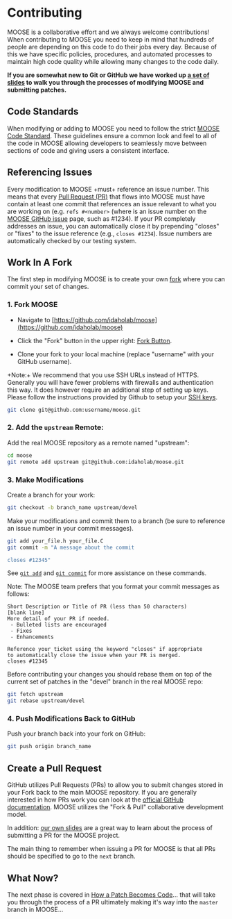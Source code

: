 # Contributing

MOOSE is a collaborative effort and we always welcome contributions!  When contributing to MOOSE you need to keep in mind that hundreds of people are depending on this code to do their jobs every day.  Because of this we have specific policies, procedures, and automated processes to maintain high code quality while allowing many changes to the code daily.

**If you are somewhat new to Git or GitHub we have worked up [a set of slides](https://mooseframework.org/static/media/uploads/docs/moose_github.pdf) to walk you through the processes of modifying MOOSE and submitting patches.**

## Code Standards

When modifying or adding to MOOSE you need to follow the strict [MOOSE Code Standard](framework_development/code_standards.md).  These guidelines ensure a common look and feel to all of the code in MOOSE allowing developers to seamlessly move between sections of code and giving users a consistent interface.

## Referencing Issues

Every modification to MOOSE +must+ reference an issue number. This means that every [Pull Request (PR)](https://help.github.com/articles/about-pull-requests/) that flows into MOOSE must have contain at least one commit that references an issue relevant to what you are working on (e.g. `refs #<number>` (where <number> is an issue number on the [MOOSE GitHub issue](https://github.com/idaholab/moose/issues) page, such as #1234). If your PR completely addresses an issue, you can automatically close it by prepending "closes" or "fixes" to the issue reference (e.g., `closes #1234`). Issue numbers are automatically checked by our testing system.

## Work In A Fork

The first step in modifying MOOSE is to create your own [fork](https://help.github.com/articles/fork-a-repo/) where you can commit your set of changes.

### 1. Fork MOOSE

- Navigate to [https://github.com/idaholab/moose](https://github.com/idaholab/moose)

- Click the "Fork" button in the upper right: [Fork Button](https://github.com/idaholab/moose#fork-destination-box).

- Clone your fork to your local machine (replace "username" with your GitHub username).

+Note:+ We recommend that you use SSH URLs instead of HTTPS. Generally you will have fewer problems with
firewalls and authentication this way. It does however require an additional step of setting up keys.
Please follow the instructions provided by Github to setup your [SSH keys](https://help.github.com/articles/connecting-to-github-with-ssh/).

```bash
git clone git@github.com:username/moose.git
```

### 2. Add the `upstream` Remote:

Add the real MOOSE repository as a remote named "upstream":

```bash
cd moose
git remote add upstream git@github.com:idaholab/moose.git
```

### 3. Make Modifications

Create a branch for your work:

```bash
git checkout -b branch_name upstream/devel
```

Make your modifications and commit them to a branch (be sure to reference an issue number in your commit messages).

```bash
git add your_file.h your_file.C
git commit -m "A message about the commit

closes #12345"
```

See [`git add`](http://git-scm.com/docs/git-add) and [`git commit`](http://git-scm.com/docs/git-commit) for more assistance on these commands.

Note: The MOOSE team prefers that you format your commit messages as follows:

```
Short Description or Title of PR (less than 50 characters)
[blank line]
More detail of your PR if needed.
 - Bulleted lists are encouraged
 - Fixes
 - Enhancements

Reference your ticket using the keyword "closes" if appropriate
to automatically close the issue when your PR is merged.
closes #12345
```

Before contributing your changes you should rebase them on top of the current set of patches in the "devel" branch in the real MOOSE repo:

```bash
git fetch upstream
git rebase upstream/devel
```

### 4. Push Modifications Back to GitHub

Push your branch back into your fork on GitHub:

```bash
git push origin branch_name
```

## Create a Pull Request

GitHub utilizes Pull Requests (PRs) to allow you to submit changes stored in your Fork back to the main MOOSE repository.  If you are generally interested in how PRs work you can look at the [official GitHub documentation](https://help.github.com/articles/using-pull-requests).  MOOSE utilizes the "Fork & Pull" collaborative development model.

In addition: [our own slides](https://mooseframework.org/static/media/uploads/docs/moose_github.pdf) are a great way to learn about the process of submitting a PR for the MOOSE project.

The main thing to remember when issuing a PR for MOOSE is that all PRs should be specified to go to the `next` branch.

## What Now?

The next phase is covered in [How a Patch Becomes Code](framework_development/patch_to_code.md)... that will take you through the process of a PR ultimately making it's way into the `master` branch in MOOSE...
